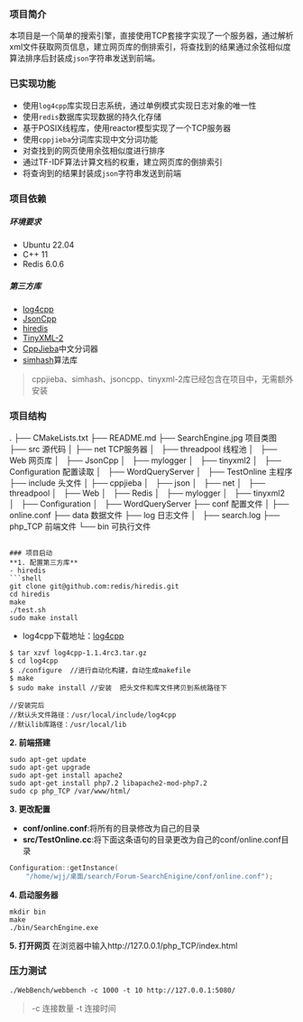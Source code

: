 ### 项目简介
本项目是一个简单的搜索引擎，直接使用TCP套接字实现了一个服务器，通过解析xml文件获取网页信息，建立网页库的倒排索引，将查找到的结果通过余弦相似度算法排序后封装成`json`字符串发送到前端。

### 已实现功能
- 使用`log4cpp`库实现日志系统，通过单例模式实现日志对象的唯一性
- 使用`redis`数据库实现数据的持久化存储
- 基于POSIX线程库，使用reactor模型实现了一个TCP服务器
- 使用`cppjieba`分词库实现中文分词功能
- 对查找到的网页使用余弦相似度进行排序
- 通过TF-IDF算法计算文档的权重，建立网页库的倒排索引
- 将查询到的结果封装成`json`字符串发送到前端

### 项目依赖
##### 环境要求
- Ubuntu 22.04
- C++ 11
- Redis 6.0.6

##### 第三方库
- [log4cpp](https://log4cpp.sourceforge.net/)
- [JsonCpp](https://github.com/open-source-parsers/jsoncpp)
- [hiredis](https://github.com/redis/hiredis)
- [TinyXML-2](https://github.com/leethomason/tinyxml2)
- [CppJieba](https://github.com/yanyiwu/cppjieba)中文分词器
- [simhash](https://github.com/yanyiwu/simhash)算法库
> cppjieba、simhash、jsoncpp、tinyxml-2库已经包含在项目中，无需额外安装

### 项目结构
.
├── CMakeLists.txt
├── README.md
├── SearchEngine.jpg    项目类图
├── src                 源代码
│   ├── net             TCP服务器
│   ├── threadpool      线程池
│   ├── Web             网页库
│   ├── JsonCpp
│   ├── mylogger
│   ├── tinyxml2
│   ├── Configuration   配置读取
│   ├── WordQueryServer
│   ├── TestOnline      主程序
├── include             头文件
│   ├── cppjieba
│   ├── json
│   ├── net
│   ├── threadpool
│   ├── Web
│   ├── Redis
│   ├── mylogger
│   ├── tinyxml2
│   ├── Configuration
│   ├── WordQueryServer
├── conf                配置文件
│   ├── online.conf
├── data                数据文件
├── log                 日志文件
│   ├── search.log
├── php_TCP             前端文件
└── bin                 可执行文件
```

### 项目启动
**1. 配置第三方库**
- hiredis
```shell
git clone git@github.com:redis/hiredis.git
cd hiredis
make
./test.sh
sudo make install
```
- log4cpp下载地址：[log4cpp](https://sourceforge.net/projects/log4cpp/files/)
```shell
$ tar xzvf log4cpp-1.1.4rc3.tar.gz
$ cd log4cpp
$ ./configure  //进行自动化构建，自动生成makefile
$ make
$ sudo make install //安装  把头文件和库文件拷贝到系统路径下
    
//安装完后
//默认头文件路径：/usr/local/include/log4cpp
//默认lib库路径：/usr/local/lib
```

**2. 前端搭建**
```shell
sudo apt-get update
sudo apt-get upgrade
sudo apt-get install apache2
sudo apt-get install php7.2 libapache2-mod-php7.2
sudo cp php_TCP /var/www/html/
```

**3. 更改配置**
- **conf/online.conf**:将所有的目录修改为自己的目录
- **src/TestOnline.cc**:将下面这条语句的目录更改为自己的conf/online.conf目录
```cpp
Configuration::getInstance(
    "/home/wjj/桌面/search/Forum-SearchEnigine/conf/online.conf");
```

**4. 启动服务器**
```shell
mkdir bin
make
./bin/SearchEngine.exe
```

**5. 打开网页**
在浏览器中输入http://127.0.0.1/php_TCP/index.html

### 压力测试
```shell
./WebBench/webbench -c 1000 -t 10 http://127.0.0.1:5080/
```
> -c 连接数量
> -t 连接时间
